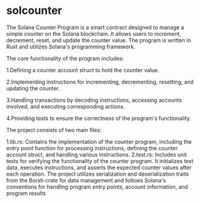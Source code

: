 # solcounter
The Solana Counter Program is a smart contract designed to manage a simple counter on the Solana blockchain. It allows users to increment, decrement, reset, and update the counter value. The program is written in Rust and utilizes Solana's programming framework.

The core functionality of the program includes:

1.Defining a counter account struct to hold the counter value. 

2.Implementing instructions for incrementing, decrementing, resetting, and updating the counter.

3.Handling transactions by decoding instructions, accessing accounts involved, and executing corresponding actions.

4.Providing tests to ensure the correctness of the program's functionality.


The project consists of two main files:

1.lib.rs: Contains the implementation of the counter program, including the entry point function for processing instructions, defining the counter account struct, and handling various instructions.
2.test.rs: Includes unit tests for verifying the functionality of the counter program. It initializes test data, executes instructions, and asserts the expected counter values after each operation.
The project utilizes serialization and deserialization traits from the Borsh crate for data management and follows Solana's conventions for handling program entry points, account information, and program results
